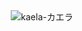 <div style="display: flex; justify-content: center;">
  <img src="https://github.com/user-attachments/assets/ca13a7e1-35d4-45a9-9186-4839e6b0881a" alt="kaela-カエラ">
</div>
